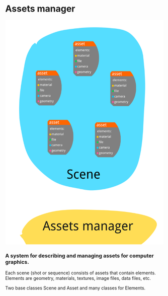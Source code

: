 # Assets manager

![scheme](assets_manager.png)

### A system for describing and managing assets for computer graphics.

Each scene (shot or sequence) consists of assets that contain elements. 
Elements are geometry, materials, textures, image files, data files, etc.

Two base classes Scene and Asset and many classes for Elements.
